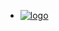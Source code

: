
- [![logo](http://d6449bb3dc657045bfc9-290115cc0d6de62a29c33db202ae565c.r80.cf1.rackcdn.com/687/treehouse-2017-all_white-2.png)](/)
